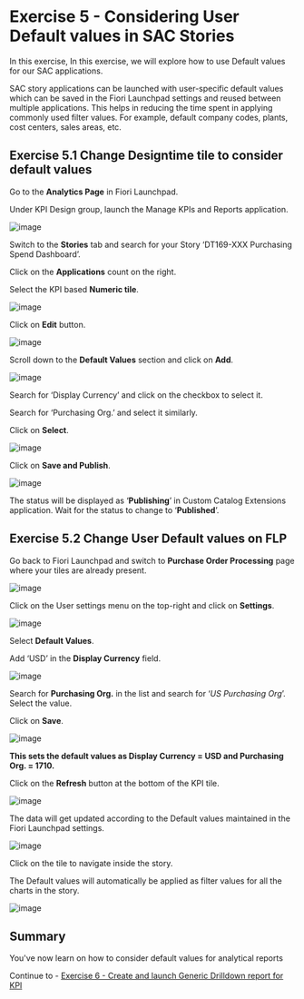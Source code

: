 # Exercise 5 - Considering User Default values in SAC Stories

In this exercise, In this exercise, we will explore how to use Default values for our SAC applications.

SAC story applications can be launched with user-specific default values which can be saved in the Fiori Launchpad settings and reused between multiple applications. This helps in reducing the time spent in applying commonly used filter values. For example, default company codes, plants, cost centers, sales areas, etc. 


## Exercise 5.1	Change Designtime tile to consider default values


Go to the **Analytics Page** in Fiori Launchpad.

Under KPI Design group, launch the Manage KPIs and Reports application.
 
![image](https://github.com/SAP-samples/teched2023-DT169/assets/145970887/2b8d4405-d264-4fed-9091-64c945526016)

Switch to the **Stories** tab and search for your Story ‘DT169-XXX Purchasing Spend Dashboard’. 

Click on the **Applications** count on the right.

Select the KPI based **Numeric tile**.  

![image](https://github.com/SAP-samples/teched2023-DT169/assets/145970887/37ef749f-9956-4a2c-9af1-855ef5ab4afa)

Click on **Edit** button. 

![image](https://github.com/SAP-samples/teched2023-DT169/assets/145970887/ac330bf2-3f45-4ba9-b0f5-f4a920977e79)

Scroll down to the **Default Values** section and click on **Add**.

![image](https://github.com/SAP-samples/teched2023-DT169/assets/145970887/1d3b9212-7fe1-4307-a582-d400e66977c9)

Search for ‘Display Currency’ and click on the checkbox to select it.

Search for  ‘Purchasing Org.’  and select it similarly.

Click on **Select**. 

![image](https://github.com/SAP-samples/teched2023-DT169/assets/145970887/f88fa2e9-575a-4dfc-beb4-fa511855b59a)

Click on **Save and Publish**. 

![image](https://github.com/SAP-samples/teched2023-DT169/assets/145970887/2c289155-8ff9-435e-8d5b-0f257420e9d8)


The status will be displayed as ‘**Publishing**’ in Custom Catalog Extensions application. Wait for the status to change to ‘**Published**’.

## Exercise 5.2	Change User Default values on FLP

Go back to Fiori Launchpad and switch to **Purchase Order Processing** page where your tiles are already present. 

![image](https://github.com/SAP-samples/teched2023-DT169/assets/145970887/e64a588c-cc8c-4737-8f38-947df25f43f1)

Click on the User settings menu on the top-right and click on **Settings**. 

![image](https://github.com/SAP-samples/teched2023-DT169/assets/145970887/438a4099-895b-45a8-acfc-4d0a7889e45b)

Select **Default Values**. 

Add ‘USD’ in the **Display Currency** field. 

![image](https://github.com/SAP-samples/teched2023-DT169/assets/145970887/df89f2d6-2565-4d31-af3c-fffd5eb98656)

Search for **Purchasing Org.** in the list and search for ‘_US Purchasing Org_’. Select the value. 

Click on **Save**.  

![image](https://github.com/SAP-samples/teched2023-DT169/assets/145970887/51c3493c-f878-427d-861b-ae3443ff8cf5)

**This sets the default values as Display Currency = USD and Purchasing Org. = 1710.**


Click on the **Refresh** button at the bottom of the KPI tile.

![image](https://github.com/SAP-samples/teched2023-DT169/assets/145970887/ea9290b7-d832-478e-be78-257a5f2688dd)


The data will get updated according to the Default values maintained in the Fiori Launchpad settings.

![image](https://github.com/SAP-samples/teched2023-DT169/assets/145970887/81cc7e83-6826-40e8-a73b-13fa8dc13187)

Click on the tile to navigate inside the story. 

The Default values will automatically be applied as filter values for all the charts in the story. 

![image](https://github.com/SAP-samples/teched2023-DT169/assets/145970887/d7239685-10f3-4884-b849-7b543dd313e3)


## Summary

You've now learn on how to consider default values for analytical reports

Continue to - [Exercise 6 - Create and launch Generic Drilldown report for KPI ](../ex6/README.md)


